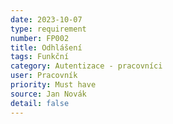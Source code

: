 ```yaml
---
date: 2023-10-07
type: requirement
number: FP002  
title: Odhlášení
tags: Funkční
category: Autentizace - pracovníci
user: Pracovník
priority: Must have
source: Jan Novák
detail: false
---
```


